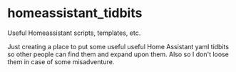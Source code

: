 # homeassistant_tidbits
Useful Homeassistant scripts, templates, etc.

Just creating a place to put some useful useful Home Assistant yaml tidbits so other people can find them and expand upon them.  Also so I don't loose them in case of some misadventure.

